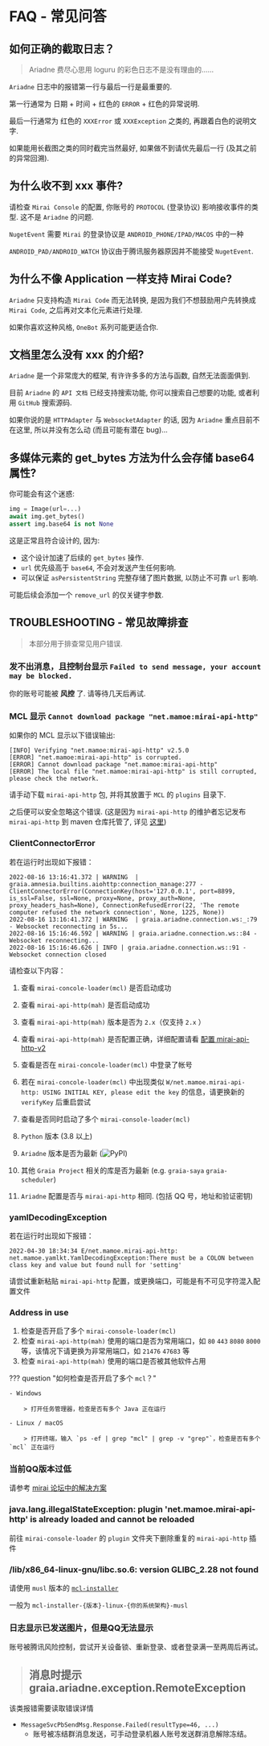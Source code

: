 # FAQ - 常见问答

## 如何正确的截取日志？

> Ariadne 费尽心思用 loguru 的彩色日志不是没有理由的......

`Ariadne` 日志中的报错第一行与最后一行是最重要的.

第一行通常为 日期 + 时间 + 红色的 `ERROR` + 红色的异常说明.

最后一行通常为 红色的 `XXXError` 或 `XXXException` 之类的, 再跟着白色的说明文字.

如果能用长截图之类的同时截完当然最好, 如果做不到请优先最后一行 (及其之前的异常回溯).


## 为什么收不到 xxx 事件?

请检查 `Mirai Console` 的配置, 你账号的 `PROTOCOL` (登录协议) 影响接收事件的类型. 这不是 `Ariadne` 的问题.

`NugetEvent` 需要 `Mirai` 的登录协议是 `ANDROID_PHONE/IPAD/MACOS` 中的一种

`ANDROID_PAD/ANDROID_WATCH` 协议由于腾讯服务器原因并不能接受 `NugetEvent`.

## 为什么不像 Application 一样支持 Mirai Code?

`Ariadne` 只支持构造 `Mirai Code` 而无法转换, 是因为我们不想鼓励用户先转换成 `Mirai Code`, 之后再对文本化元素进行处理.

如果你喜欢这种风格, `OneBot` 系列可能更适合你.

## 文档里怎么没有 xxx 的介绍?

`Ariadne` 是一个非常庞大的框架, 有许许多多的方法与函数, 自然无法面面俱到.

目前 `Ariadne` 的 `API 文档` 已经支持搜索功能, 你可以搜索自己想要的功能, 或者利用 `GitHub` 搜索源码.

如果你说的是 `HTTPAdapter` 与 `WebsocketAdapter` 的话, 因为 `Ariadne` 重点目前不在这里, 所以并没有怎么动 (而且可能有潜在 bug)...

## 多媒体元素的 get_bytes 方法为什么会存储 base64 属性?

你可能会有这个迷惑:

```py
img = Image(url=...)
await img.get_bytes()
assert img.base64 is not None
```

这是正常且符合设计的, 因为:

-   这个设计加速了后续的 `get_bytes` 操作.
-   `url` 优先级高于 `base64`, 不会对发送产生任何影响.
-   可以保证 `asPersistentString` 完整存储了图片数据, 以防止不可靠 `url` 影响.

可能后续会添加一个 `remove_url` 的仅关键字参数.

## TROUBLESHOOTING - 常见故障排查

> 本部分用于排查常见用户错误.

### 发不出消息，且控制台显示 `Failed to send message, your account may be blocked.`

你的账号可能被 **风控** 了. 请等待几天后再试.

### MCL 显示 `Cannot download package "net.mamoe:mirai-api-http"`

如果你的 MCL 显示以下错误输出:

```text
[INFO] Verifying "net.mamoe:mirai-api-http" v2.5.0
[ERROR] "net.mamoe:mirai-api-http" is corrupted.
[ERROR] Cannot download package "net.mamoe:mirai-api-http"
[ERROR] The local file "net.mamoe:mirai-api-http" is still corrupted, please check the network.
```

请手动下载 `mirai-api-http` 包, 并将其放置于 `MCL` 的 `plugins` 目录下.

之后便可以安全忽略这个错误. (这是因为 `mirai-api-http` 的维护者忘记发布 `mirai-api-http` 到 maven 仓库托管了, 详见 [这里](https://github.com/project-mirai/mirai-api-http/issues/557#issuecomment-1099900036))

### ClientConnectorError

若在运行时出现如下报错：
```text
2022-08-16 13:16:41.372 | WARNING  | graia.amnesia.builtins.aiohttp:connection_manage:277 - ClientConnectorError(ConnectionKey(host='127.0.0.1', port=8899, is_ssl=False, ssl=None, proxy=None, proxy_auth=None, proxy_headers_hash=None), ConnectionRefusedError(22, 'The remote computer refused the network connection', None, 1225, None))
2022-08-16 13:16:41.372 | WARNING  | graia.ariadne.connection.ws:_:79 - Websocket reconnecting in 5s...
2022-08-16 15:16:46.592 | WARNING | graia.ariadne.connection.ws::84 - Websocket reconnecting...
2022-08-16 15:16:46.626 | INFO | graia.ariadne.connection.ws::91 - Websocket connection closed
```
请检查以下内容：

1. 查看 `mirai-concole-loader(mcl)` 是否启动成功

2. 查看 `mirai-api-http(mah)` 是否启动成功

3. 查看 `mirai-api-http(mah)` 版本是否为 `2.x`（仅支持 `2.x` ）

4. 查看 `mirai-api-http(mah)` 是否配置正确，详细配置请看 [配置 mirai-api-http-v2](./mah-install.md)

5. 查看是否在 `mirai-concole-loader(mcl)` 中登录了帐号

6. 若在 `mirai-concole-loader(mcl)` 中出现类似 `W/net.mamoe.mirai-api-http: USING INITIAL KEY, please edit the key` 的信息，请更换新的 `verifyKey` 后重启尝试

7. 查看是否同时启动了多个 `mirai-console-loader(mcl)`

8. `Python` 版本 (3.8 以上)

9. `Ariadne` 版本是否为最新 (![PyPI](https://img.shields.io/pypi/v/graia-ariadne?label=%20))

10. 其他 `Graia Project` 相关的库是否为最新 (e.g. `graia-saya` `graia-scheduler`)

11. `Ariadne` 配置是否与 `mirai-api-http` 相同. (包括 QQ 号，地址和验证密钥)

### yamlDecodingException

若在运行时出现如下报错：
```text
2022-04-30 18:34:34 E/net.mamoe.mirai-api-http: net.mamoe.yamlkt.YamlDecodingException:There must be a COLON between class key and value but found null for 'setting'
```

请尝试重新粘贴 `mirai-api-http` 配置，或更换端口，可能是有不可见字符混入配置文件

### Address in use

1. 检查是否开启了多个 `mirai-console-loader(mcl)`
2. 检查 `mirai-api-http(mah)` 使用的端口是否为常用端口，如 `80` `443` `8080` `8000` 等，该情况下请更换为非常用端口，如 `21476` `47683` 等
3. 检查 `mirai-api-http(mah)` 使用的端口是否被其他软件占用

??? question "如何检查是否开启了多个 `mcl`？"

    - Windows

        > 打开任务管理器，检查是否有多个 Java 正在运行

    - Linux / macOS

        > 打开终端，输入 `ps -ef | grep "mcl" | grep -v "grep"`，检查是否有多个 `mcl` 正在运行

### 当前QQ版本过低

请参考 [mirai 论坛中的解决方案](https://mirai.mamoe.net/topic/223/%E6%97%A0%E6%B3%95%E7%99%BB%E5%BD%95%E7%9A%84%E4%B8%B4%E6%97%B6%E5%A4%84%E7%90%86%E6%96%B9%E6%A1%88)

### java.lang.illegalStateException: plugin 'net.mamoe.mirai-api-http' is already loaded and cannot be reloaded

前往 `mirai-console-loader` 的 `plugin` 文件夹下删除重复的 `mirai-api-http` 插件

### /lib/x86_64-linux-gnu/libc.so.6: version GLIBC_2.28 not found

请使用 `musl` 版本的 [`mcl-installer`](https://https://github.com/iTXTech/mcl-installer/releases)

一般为 `mcl-installer-{版本}-linux-{你的系统架构}-musl`

### 日志显示已发送图片，但是QQ无法显示

账号被腾讯风险控制，尝试开关设备锁、重新登录、或者登录满一至两周后再试。

> ## 消息时提示 graia.ariadne.exception.RemoteException

该类报错需要读取错误详情

* `MessageSvcPbSendMsg.Response.Failed(resultType=46, ...)`
    * 账号被冻结群消息发送，可手动登录机器人账号发送群消息解除冻结。